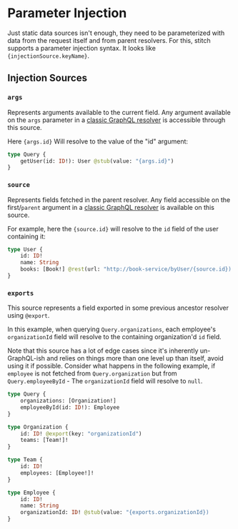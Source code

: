 # Parameter Injection

Just static data sources isn't enough, they need to be parameterized with data from the request itself and from parent resolvers.
For this, stitch supports a parameter injection syntax. It looks like `{injectionSource.keyName}`.

## Injection Sources

### `args`

Represents arguments available to the current field. Any argument available on the `args` parameter in a [classic GraphQL resolver](https://graphql.org/learn/execution/#root-fields-resolvers) is accessible through this source.

Here `{args.id}` Will resolve to the value of the "id" argument:

```graphql
type Query {
    getUser(id: ID!): User @stub(value: "{args.id}")
}
```

### `source`

Represents fields fetched in the parent resolver. Any field accessible on the first/`parent` argument in a [classic GraphQL resolver](https://graphql.org/learn/execution/#root-fields-resolvers) is available on this source.

For example, here the `{source.id}` will resolve to the `id` field of the user containing it:

```graphql
type User {
    id: ID!
    name: String
    books: [Book!] @rest(url: "http://book-service/byUser/{source.id})
}
```

### `exports`

This source represents a field exported in some previous ancestor resolver using `@export`.

In this example, when querying `Query.organizations`, each employee's `organizationId` field will resolve to the containing organization'd `id` field.

Note that this source has a lot of edge cases since it's inherently un-GraphQL-ish and relies on things more than one level up than itself, avoid using it if possible. Consider what happens in the following example, if `employee` is not fetched from `Query.organization` but from `Query.employeeById` - The `organizationId` field will resolve to `null`.

```graphql
type Query {
    organizations: [Organization!]
    employeeById(id: ID!): Employee
}

type Organization {
    id: ID! @export(key: "organizationId")
    teams: [Team!]!
}

type Team {
    id: ID!
    employees: [Employee!]!
}

type Employee {
    id: ID!
    name: String
    organizationId: ID! @stub(value: "{exports.organizationId})
}
```
